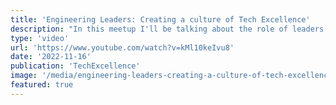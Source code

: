 ```yaml
---
title: 'Engineering Leaders: Creating a culture of Tech Excellence'
description: "In this meetup I'll be talking about the role of leaders and the difference between leaders and managers. How leaders can put people first to identify the most important areas to focus on to build trust, create motivation, and deepen engagement."
type: 'video'
url: 'https://www.youtube.com/watch?v=kMl10keIvu8'
date: '2022-11-16'
publication: 'TechExcellence'
image: '/media/engineering-leaders-creating-a-culture-of-tech-excellence-hero.jpg'
featured: true
---
```

